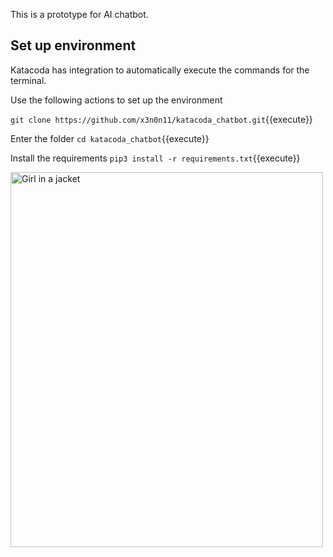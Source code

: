This is a prototype for AI chatbot. 

## Set up environment

Katacoda has integration to automatically execute the commands for the terminal.

Use the following actions to set up the environment

`git clone https://github.com/x3n0n11/katacoda_chatbot.git`{{execute}}

Enter the folder
`cd katacoda_chatbot`{{execute}}

Install the requirements
`pip3 install -r requirements.txt`{{execute}}

 <img src="https://images.app.goo.gl/hvvssfSBzVvgMRMx8" alt="Girl in a jacket" width="500" height="600"> 